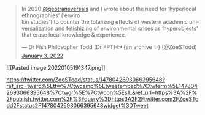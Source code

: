 <blockquote class="twitter-tweet"><p lang="en" dir="ltr">In 2020 <a href="https://twitter.com/geotransversals?ref_src=twsrc%5Etfw">@geotransversals</a> and I wrote about the need for ‘hyperlocal ethnographies’ (‘enviro<br>kin studies’) to counter the totalizing effects of western academic universalization and fetishizing of environmental crises as ‘hyperobjects’ that erase local knowledge &amp; experience.</p>&mdash; Dr Fish Philosopher Todd (Dr FPT)🐟 {an archive ✨} (@ZoeSTodd) <a href="https://twitter.com/ZoeSTodd/status/1478042693066395648?ref_src=twsrc%5Etfw">January 3, 2022</a></blockquote> <script async src="https://platform.twitter.com/widgets.js" charset="utf-8"></script>

![[Pasted image 20220105191347.png]]

https://twitter.com/ZoeSTodd/status/1478042693066395648?ref_src=twsrc%5Etfw%7Ctwcamp%5Etweetembed%7Ctwterm%5E1478042693066395648%7Ctwgr%5E%7Ctwcon%5Es1_&ref_url=https%3A%2F%2Fpublish.twitter.com%2F%3Fquery%3Dhttps3A2F2Ftwitter.com2FZoeSTodd2Fstatus2F1478042693066395648widget%3DTweet